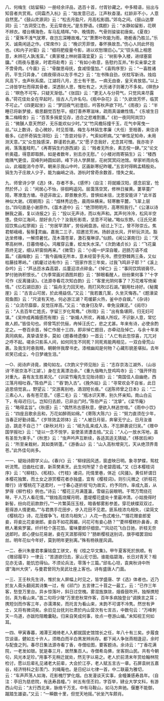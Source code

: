<!-- { "loadSidebar": true } -->
八、何梅生《姑留稿》一册经余评品，选百十首，付胥钞藏之。中多精语，拈出与知音者共赏焉。《同霜杰入杭》云：“始发意已远，江声秋杳漫。红龄非不小，人意自然宽。”《鼓山灵源洞》云：“松去月盈尺，月高松影圆。”郊岛之间。《鼓山达摩洞》云：“古洞受江色，无云常夜光。”是东野语。《偶题》云：“水静如留影，花暝不辨衣。楼台横海色，车马乱晴晖。”中、晚情韵，气骨则骏骏初唐矣。《夏夜》云：“夏殊不浅气犹寒，夜岂忘深睡故难。”又“萧萧叶吹能为雨，艳栀香乃胜兰。”乐天、诚斋闲适之作。《常席作》云：“晚识芳菲恨，春怀换故吾。”伤心人同此怀抱也。《和内子对菊》云：“细将肥瘦量今影，进以欢愁理旧心。”又“钗头瓶上相思意，未辨花人孰浅深。”《黄家楼上林树蓊蔼宜夏》云：“树影争入楼，进绿塞窗牖。”《雨夜与墨泉，时君将赴粤》云：“有如小称意，告慰约互并。”朴实亲挚之言不啻骨肉。《今晨》云：“骨酸思母抚，食减怪僮加。”《喜购序至》云：“一喜胜诸药，平生只异身。”《病夜得诗以左手书之》云：“左书殊自劲，伏枕写新诗。烛焰风高下，虫声秋系縻。江湖将八月，志士有干思。一病无由奋，皇天肯放慈。”以上二诗皆学杜而得其骨者，深透耐人思，惟杜有之，大历诸子则著力不多矣。《暝色》云：“暝色不可写，只疑天渐低。”《张园》云：“更无人与分荷气，只觉风来尽露香。”荷花佳处全在早起时，括古人几许名句。《瓶中杂花》云：“久欲敛芳怀，临赏不可止。”《四更起坐》云：“梦回夜气初澄后，吟答秋声欲下时。”《雨夜》云：“半睡已将新梦接，极思翻觉百愁平。细灯善养寒滋味，疏雨真谐嫩性情。”《东坡生日集二梅精舍》云：“百羡多捐爱见存，违合之悲难割置。”《初一夜同阿岚饮》云：“微醺人意天然好，无乐能欢似少时。”又“竹风檐际撞千玉，花气中宵曳一丝。”以上数诗，会心微妙，时见哲理。梅生与林狷生孝廉（大任）至相善，来往诗极多。《述怀奇狷生浔阳》云：“吾尝对俗子，气索如积病。”又“审性足知命，未用测天意。”又“众忽独感深，群谨若仇避。”又“愿子念我好，尤念其可憎。我亦攻子阙，落落羞畦町。”《再寄狷生约游西湖》云：“贱者无所余，素志傥一肆。”又“论文析奥蕴，得意即取醉。如是者数年，别去亦无慰。”《小楼对雨寄狷生》云：“楼西南隅气更佳，双峰列峙圆如卵。峰下诗人学屏居，花树冥冥闷池馆。举家听雨向名山，此福能消今亦罕。朝来示我山中吟，区画新寒纪昨暖。”五言时得韩孟精殷处。狷生为子庄故人少子，能为幽峭之诗。游杭时曾奇余数首，惜失之矣。

九、师曾诗少学《选》体，存者不多。《感怀》（自注：将就婚汉阳，感念前室，怆然於怀。）云：”闲居心不怡，徘徊眄遥冈。层霭荡空冥，修林日摧黄。萋草蔓广陌，寒潦澹方塘。寻迹非故尘，即景散余芳。昔惧如未徂，沈思安能详？”此半首神似大谢。《观朝雨》云：“烟林秀远色，晨雨纵横来。轻寒散平麓，飞翠上层台。”四句直是小谢原作。《苗木道中》云：“绝顶明明月，高寒照我行。”《公湛以诗酬我之画，复以诗报之》云：“投以无声诗，而以有声和。其声何泠泠，松风半空堕。侥仰江海间，朋好余几个？汝我形影乖，坚意不可破。”略似东野。《汪氏兄弟招饮焦山松寥阁》云：“穷居罕清旷，劳役阙盘游。经过上下江，曾不陟崇丘。焦君郁峨峨，髻鬃灵幽。嘉我二三子，招邀览芳洲。扬龄送长风，开轩玩洪流。豁达坐修椽，一解烦暑忧。茂木蔼苍翠，激石戛琳谬。”似颜。《闻公湛南归》云：“天寒高树林，日暮倚楼心。鸿雁穿云重，蛟龙失水深。”《次韵诸贞长》云：“飞花巢燕终无定，细认轩窗倘再来。”《微雪》云：“小阁一炉深自暖，迥肠万语不成篇。”《画梅歌》云：“我今画梅无所本，意未经营手先冷。攒空野棘两三条，又似枯藤挂寒岭。”《鹤癯过访有作》云：“田家作苦三年矣，过我飞鸣非子耶？”《溪上杂吟》云：“芦丛匝水森高碧，瓜蔓迎凉点碎金。”《悼亡》云：“事同饮鸩销膏尽，梦付驰驹积恨长。”《为季常画对酒图并题》云：“醉眼看醒人，纷纷果何事？”十字可作《反离骚读》。《法源寺看花次知白韵》云：“客里光阴何事了？万花难写倚阑情。”《忆石湖旧游》云：”扁舟无力回天地，雨打风吹过石湖。”翻用杜诗好。《秘魔崖》云：”古言山可居，於此境益信。”又云：“我若置几案，久坐灭悔吝。”《题濠梁观鱼图》云：“尺波有天地，何必游江湖？苟缓薪火热，釜中亦自娱。”《杂诗》云：“众流尽靡靡，反觉压岸高。”又云：“收身归及早，幸免没踝泥。”《阅尽》云：“人去百年亡姓氏，字留三岁化鸳鸯。”《秋晓》云：”出有鱼堪网，归无妇可谋。”《吴仲成再婚感而有赠》云：“新婚人所欢，再婚人所叹。不识新人意，常忆故人颜。”皆佳句也。师曾笃於伉俪，冉悼汪氏亡，悲之尤甚。年来有诗，必使余酌定之。一卷百余首，悼亡作居十三四，即非悼亡题目，亦牵动及悼亡，与余十年来真同病矣。真挚语至多，莫如《题春绮遗像》一首云：“人亡有此忽惊喜，兀兀对之呼不起。嗟余只影系人间，如何同生不同死？同死焉能两相见，一双白骨荒山裹。及我生时悬我睛，朝朝伴我摩书史。漆棺幽闳是何物？心藏形貌差堪拟。去年欢笑已成尘，今日梦魂生泪。”

一○、阅诗庐诗竟，摘句如左。《次韵义宁师见贻》云：“志存京洛江湖外，（山谷诗‘不居京洛不江湖’。）身在支离漂泊余。”《重九偕晦九登鸡鸣寺》云：“强开怀抱对重九，喜有友生胜弟兄。”《训梁节庵先生见贻诗扇》云：“南国佳人自幽绝，西江落月相吐吞。”陈伯严云：“‘吞’韵入古”。《挽外姑》云：“寻常欢会不自省，此日追思倍觉哀。。野望云：“交游离别地，酒泪短长痕。”《送陈师曾之日本》云：“二三素心人，各有苍茫意。”《感二毛》云：“瓶冰识天寒，别久怀亲知。南山白云下，有母迟归儿。岂知归去颜，已非出门时。”陈伯严云：“沈挚”。《梁节庵》云：“略得孟旨”。《秋感》云：“偶然吊古感秋意，便欲入林逃世喧。”《雨中小饮》云：“四座且歌余且和，万花如醉雨如绵。”《寄陈大陈六》云：“努力直须在少年，当春正好勤诗篇。”《岁除效孟郊体》云：“人被日月驱，奔窜无宁止。日月汝谁迫，跳走不自己？”《新秋对月》云：“祗为乱来成入洛，不忘醉裹说归吴。”《赠中国学报社》云：“徒以一念不悦学，妄使圣贤遭击掊。”又云：“人心一放水泻地，虽有圣哲为束手。”《秋思》云：“虫声吟声互断续，各适其适无猜疑。”《移居后闸》云：“所至亲栽树，其如类转蓬。”《游香山》云：“山入高秋增突兀，天从绝顶界青苍。”此外佳句尚多。

一一、疑始诗颇学义山。《春兴》云：“柳绿因风透，窗虚映日明。象寻梦蝶，鸳枕听流莺。旧曲杜红谱，新茶樊素烹。此生何所望？合老碧霞城。”又《日本樱枝词序》云：“《柳枝》、《柘枝》、《竹枝》诸词，托情里巷，体近《风骚》。黄任轩谓日本樱花独繁，而土女之游赏樱花者亦独盛，宜有《樱枝词》。则引元微之《折枝花赠行》诗‘樱桃花下送君时，一寸春心逐折枝’句为故实，约予同作。率成九首，从梦得《柳竹枝》例也。”诗云：“樱花三月满蓬瀛，雪缀云装眼明。干莺万莺绕花啭，干人万人看花情。”“银烛高烧耀月明，墨堤樱花盛处十里最冲清。小姑挽得时新髻，纷向花前款款行。”“一片繁英压玉枝，暗香郁雾影参差。穿花蛱蝶双双过，惹得游人情更痴。”“与君携手花田步，步入花田不见君。匪系枝浓鸟相失，（梁简文《樱桃花》诗，花茂蝶争飞，枝浓乌相失’。）人花一色忒难分。”“掇花赠妾郎爱妾，将妾比花妾谢郎。妾自不如花茜媚，问花可有妾心肠？”“菱样樱糕扑鼻香，卖糕人著紫罗裳。纤纤检个莲花馅，蜜味要郎仔细尝。”“风动花飞白日驰，折枝无奈送郎时。郎心便似花易谢，妾在天涯那得知？”肠断樱枝送别词，旗亭唱罢泪如丝。明年花似今年好，莫到明年更别离。”殊有杨铁崖风调。

一二、泰兴朱曼君孝廉铭盘工骈文，有《桂之华文集》。甲午夏客死於旅顺。有《赠邱履平》一律云：“苦道欲归去，家山无寸田。谁能临碧海，长日对青天？相见亦无语，能饥恐得仙。不须论兵法，零落十三篇。”邱名心坦，袁爽秋诗中所谓“海州大侠”，与曼君曾同为吴武壮座上客也。诗有盛唐人门面。

一三、王壬秋先生诗，惟於友人屏幅上时见之，皆学盛唐、学《选》体者也。近乃於友人斋头翻阅其诗集一过，有《祁门》五言律二十苜之一最工，云：“已作三年客，愁登万里台。异乡惊落叶，斜日过空槐。雾湿旌旗敛，烟昏鼓吹开。独惭携短剑，真为看山来。”首二句将少陵“万里悲秋常作客，百年多病独登台”调换言之耳；携短剑而作客三年，亦濡滞矣，而托言为看山来，末韵不可谓不冷隽。然世有尹士，又将有微词矣。余旧见台抚刘壮肃於内山营次有七言古，中数句云：“万峰刺天一鸟道，亦跋险阻瞻囊鞑。归来自笑成何事，妆点一卷游山编。”未知视王何如耳。

一四、甲寅春暮，湘潭王湘绮老人入都就国史馆馆长之任，年八十有三矣。步履食饮谈谐，健如五十许人，须皓白而半白黑发辫尚存。都下闻人争张燕相逢迎，余时与配食之列。春尽日集法源寺看丁香，寺僧绘图，要客题诗。余诗云：“丁香花满院，一老发如银。犹是春三月，居然集百人。寺僧希岛佛，坐客厕山民。共有今朝句，风光本足珍。”用事不无稍迁就处，然无字以易之。老人於前清末年赏给翰林院检讨，愿以后辈礼见诸老大前辈，大会於江亭，老人赋五言古一章。石屏袁树五嘉谷，经济特科之彭羡门、刘绳庵也。是日纪以七律一首，中二联最为雅切，云：“车声芦荡人如海，花影槐厅梦化烟。白发漫谈天实事，金幢兼感寿昌年。（自注：亭旧为慈悲院，有迭寿昌幢。”）树五有侄丕钧，字百举，肄业大学文科，有游西山句云：“太行西北来，脉络千万支。中有马鞍山，如马方奔驰。偃蹇不能御，蹴踏生雄姿。”又云：“一瞬数十里，但觉天地摇。”状坐汽车颇肖。


